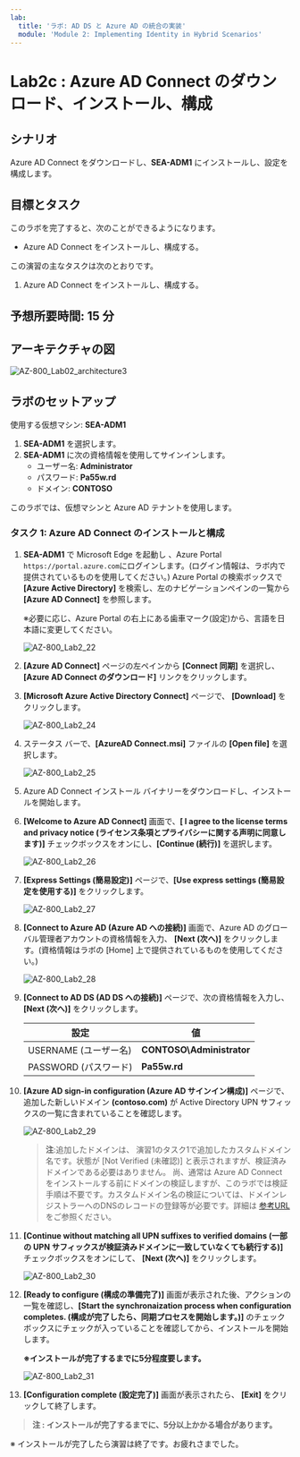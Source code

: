 ```yaml
---
lab:
  title: 'ラボ: AD DS と Azure AD の統合の実装'
  module: 'Module 2: Implementing Identity in Hybrid Scenarios'
---
```


# <a name="lab-implementing-integration-between-ad-ds-and-azure-ad"></a>Lab2c : Azure AD Connect のダウンロード、インストール、構成

## <a name="scenario"></a>シナリオ

Azure AD Connect をダウンロードし、**SEA-ADM1** にインストールし、設定を構成します。

## <a name="objectives"></a>目標とタスク

このラボを完了すると、次のことができるようになります。

- Azure AD Connect をインストールし、構成する。

  

この演習の主なタスクは次のとおりです。

1. Azure AD Connect をインストールし、構成する。

## <a name="estimated-time-60-minutes"></a>予想所要時間: 15 分

## <a name="architecture"></a>アーキテクチャの図

![AZ-800_Lab02_architecture3](./media/AZ-800_Lab02_architecture3.png)

## <a name="lab-setup"></a>ラボのセットアップ

使用する仮想マシン: **SEA-ADM1**  

1. **SEA-ADM1** を選択します。
1. **SEA-ADM1** に次の資格情報を使用してサインインします。
   - ユーザー名: **Administrator**
   - パスワード: **Pa55w.rd**
   - ドメイン: **CONTOSO**

このラボでは、仮想マシンと Azure AD テナントを使用します。 



### <a name="task-1-install-and-configure-azure-ad-connect"></a>タスク 1: Azure AD Connect のインストールと構成

1. **SEA-ADM1** で Microsoft Edge を起動し 、Azure Portal  `https://portal.azure.com`にログインします。(ログイン情報は、ラボ内で提供されているものを使用してください。) Azure Portal の検索ボックスで **[Azure Active Directory]** を検索し、左のナビゲーションペインの一覧から  **[Azure AD Connect]** を参照します。

   ※必要に応じ、Azure Portal の右上にある歯車マーク(設定)から、言語を日本語に変更してください。

   

   ![AZ-800_Lab2_22](./media/AZ-800_Lab2_22.png)

1. **[Azure AD Connect]** ページの左ペインから **[Connect 同期]** を選択し、**[Azure AD Connect のダウンロード]** リンクをクリックします。

1. **[Microsoft Azure Active Directory Connect]** ページで、 **[Download]** をクリックします。

   ![AZ-800_Lab2_24](./media/AZ-800_Lab2_24.png)

1. ステータス バーで、**[AzureAD Connect.msi]** ファイルの  **[Open file]** を選択します。

   ![AZ-800_Lab2_25](./media/AZ-800_Lab2_25.png)

1. Azure AD Connect インストール バイナリーをダウンロードし、インストールを開始します。

1. **[Welcome to Azure AD Connect]** 画面で、**[ I agree to the license terms and privacy notice (ライセンス条項とプライバシーに関する声明に同意します)]** チェックボックスをオンにし、**[Continue (続行)]** を選択します。

   ![AZ-800_Lab2_26](./media/AZ-800_Lab2_26.png)

1. **[Express Settings (簡易設定)]** ページで、**[Use express settings (簡易設定を使用する)]** をクリックします。

   ![AZ-800_Lab2_27](./media/AZ-800_Lab2_27.png)

1. **[Connect to Azure AD (Azure AD への接続)]** 画面で、Azure AD のグローバル管理者アカウントの資格情報を入力、 **[Next (次へ)]** をクリックします。(資格情報はラボの [Home] 上で提供されているものを使用してください。)

   ![AZ-800_Lab2_28](./media/AZ-800_Lab2_28.png)

1. **[Connect to AD DS (AD DS への接続)]** ページで、次の資格情報を入力し、 **[Next (次へ)]** をクリックします。

   | 設定                  | 値                         |
   | --------------------- | -------------------------- |
   | USERNAME (ユーザー名) | **CONTOSO\\Administrator** |
   | PASSWORD (パスワード) | **Pa55w.rd**               |

1. **[Azure AD sign-in configuration (Azure AD サインイン構成)]** ページで、追加した新しいドメイン  **(contoso.com)** が Active Directory UPN サフィックスの一覧に含まれていることを確認します。

   ![AZ-800_Lab2_29](./media/AZ-800_Lab2_29.png)

   > **注**:追加したドメインは、 演習1のタスク1で追加したカスタムドメイン名です。状態が [Not Verified (未確認)] と表示されますが、検証済みドメインである必要はありません。 尚、通常は Azure AD Connect をインストールする前にドメインの検証しますが、このラボでは検証手順は不要です。カスタムドメイン名の検証については、ドメインレジストラーへのDNSのレコードの登録等が必要です。詳細は [参考URL](https://learn.microsoft.com/ja-jp/azure/active-directory/fundamentals/add-custom-domain#add-your-dns-information-to-the-domain-registrar) をご参照ください。

1. **[Continue without matching all UPN suffixes to verified domains (一部の UPN サフィックスが検証済みドメインに一致していなくても続行する)]** チェックボックスをオンにして、 **[Next (次へ)]** をクリックします。

    ![AZ-800_Lab2_30](./media/AZ-800_Lab2_30.png)

1. **[Ready to configure (構成の準備完了)]** 画面が表示された後、アクションの一覧を確認し、**[Start the synchronaization process when configuration completes. (構成が完了したら、同期プロセスを開始します。)]** のチェックボックスにチェックが入っていることを確認してから、インストールを開始します。

    **※インストールが完了するまでに5分程度要します。**

    ![AZ-800_Lab2_31](./media/AZ-800_Lab2_31.png)

1. **[Configuration complete (設定完了)]** 画面が表示されたら、 **[Exit]** をクリックして終了します。

>  **注 : インストールが完了するまでに、5分以上かかる場合があります。**
>

※ インストールが完了したら演習は終了です。お疲れさまでした。
